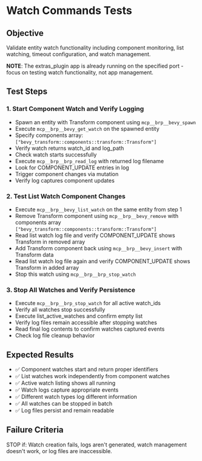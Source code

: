 # Watch Commands Tests

## Objective
Validate entity watch functionality including component monitoring, list watching, timeout configuration, and watch management.

**NOTE**: The extras_plugin app is already running on the specified port - focus on testing watch functionality, not app management.

## Test Steps

### 1. Start Component Watch and Verify Logging
- Spawn an entity with Transform component using `mcp__brp__bevy_spawn`
- Execute `mcp__brp__bevy_get_watch` on the spawned entity
- Specify components array: `["bevy_transform::components::transform::Transform"]`
- Verify watch returns watch_id and log_path
- Check watch starts successfully
- Execute `mcp__brp__brp_read_log` with returned log filename
- Look for COMPONENT_UPDATE entries in log
- Trigger component changes via mutation
- Verify log captures component updates

### 2. Test List Watch Component Changes
- Execute `mcp__brp__bevy_list_watch` on the same entity from step 1
- Remove Transform component using `mcp__brp__bevy_remove` with components array `["bevy_transform::components::transform::Transform"]`
- Read list watch log file and verify COMPONENT_UPDATE shows Transform in removed array
- Add Transform component back using `mcp__brp__bevy_insert` with Transform data
- Read list watch log file again and verify COMPONENT_UPDATE shows Transform in added array
- Stop this watch using `mcp__brp__brp_stop_watch`

### 3. Stop All Watches and Verify Persistence
- Execute `mcp__brp__brp_stop_watch` for all active watch_ids
- Verify all watches stop successfully
- Execute list_active_watches and confirm empty list
- Verify log files remain accessible after stopping watches
- Read final log contents to confirm watches captured events
- Check log file cleanup behavior

## Expected Results
- ✅ Component watches start and return proper identifiers
- ✅ List watches work independently from component watches
- ✅ Active watch listing shows all running
- ✅ Watch logs capture appropriate events
- ✅ Different watch types log different information
- ✅ All watches can be stopped in batch
- ✅ Log files persist and remain readable

## Failure Criteria
STOP if: Watch creation fails, logs aren't generated, watch management doesn't work, or log files are inaccessible.
